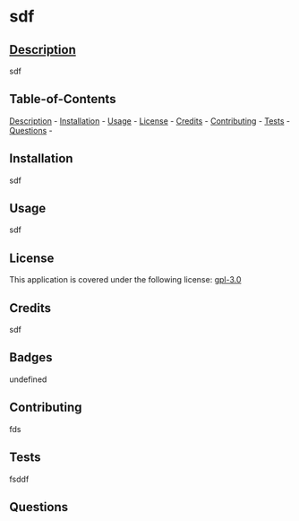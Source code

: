 
  # sdf
  ## [Description](#table-of-contents)
  sdf
  ## Table-of-Contents
  [Description](#description) - 
  [Installation](#installation) - 
  [Usage](#usage) - 
  [License](#license) - 
  [Credits](#credits) - 
  [Contributing](#contributing) - 
  [Tests](#tests) - 
  [Questions](#questions) - 

  ## Installation
  sdf
  ## Usage
  sdf
  ## License
  This application is covered under the following license: 
    [gpl-3.0](https://choosealicense.com/licenses/gpl-3.0)
    
  ## Credits
   sdf
  ## Badges
  undefined
  ## Contributing
  fds
  ## Tests
  fsddf
  ## Questions
